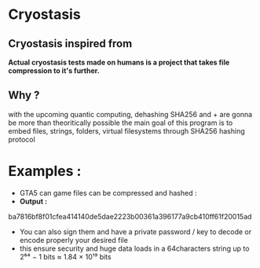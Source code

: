 # Cryostasis

## Cryostasis inspired from
**Actual cryostasis tests made on humans
is a project that takes file compression to it's further.**

## Why ?
with the upcoming quantic computing, dehashing SHA256 and +  are gonna be more than theoritically possible
the main goal of this program is to embed files, strings, folders, virtual filesystems through
SHA256 hashing protocol

# Examples :
- GTA5 can game files can be compressed and hashed :
- **Output :**


ba7816bf8f01cfea414140de5dae2223b00361a396177a9cb410ff61f20015ad


- You can also sign them and have a private password / key to decode or encode properly your desired file
- this ensure security and huge data loads in a 64characters string up to 2⁶⁴ − 1 bits ≈ 1.84 × 10¹⁹ bits